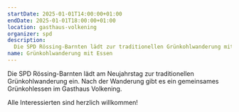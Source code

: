 ```yaml
---
startDate: 2025-01-01T14:00:00+01:00
endDate: 2025-01-01T18:00:00+01:00
location: gasthaus-volkening
organizer: spd
description:
  Die SPD Rössing-Barnten lädt zur traditionellen Grünkohlwanderung mit anschließendem Essen im Gasthaus Volkening ein.
name: Grünkohlwanderung mit Essen
---
```


Die SPD Rössing-Barnten lädt am Neujahrstag zur traditionellen Grünkohlwanderung ein. Nach der Wanderung gibt es ein gemeinsames Grünkohlessen im Gasthaus Volkening.

Alle Interessierten sind herzlich willkommen!